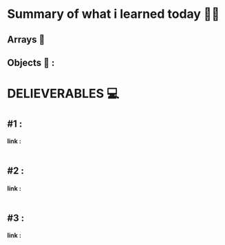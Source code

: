 # Summary of what i learned today 🧑‍🏫


## Arrays 🚩


## Objects 🚩 :


# DELIEVERABLES	💻


## #1 :  
#### link : 

```js

```


## #2 :  
#### link : 

```js

```


## #3 :  
#### link : 

```js

```

